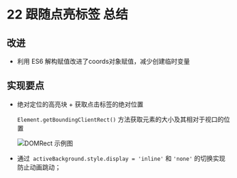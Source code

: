 # 22 跟随点亮标签 总结

## 改进

- 利用 ES6 解构赋值改进了coords对象赋值，减少创建临时变量

## 实现要点

- 绝对定位的高亮块 + 获取点击标签的绝对位置

  `Element.getBoundingClientRect()`  方法获取元素的大小及其相对于视口的位置

   ![DOMRect 示例图](https://mdn.mozillademos.org/files/15087/rect.png) 

- 通过` activeBackground.style.display = 'inline'` 和 `'none'` 的切换实现防止动画跳动；

